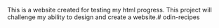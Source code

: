 This is a website created for testing my html progress. This project will challenge my ability to design and create a website.# odin-recipes
